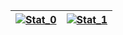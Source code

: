 [![Stat_0](https://github-readme-stats.vercel.app/api?username=nineslop&show_icons=true&theme=gotham&border_color=221a0f)](https://github.com/nineslop) | [![Stat_1](https://github-readme-stats.vercel.app/api/top-langs/?username=nineslop&theme=gotham&layout=compact&border_color=221a0f&card_width=445)](https://github.com/nineslop)
| :------:  | :------:  |

<!---
[![My Code::Stats history graph](https://codestats-readme.wegfan.cn/history-graph/nineslop?bg_color=221a0f&text_color=29A284)](https://codestats.net/users/nineslop)
-->
